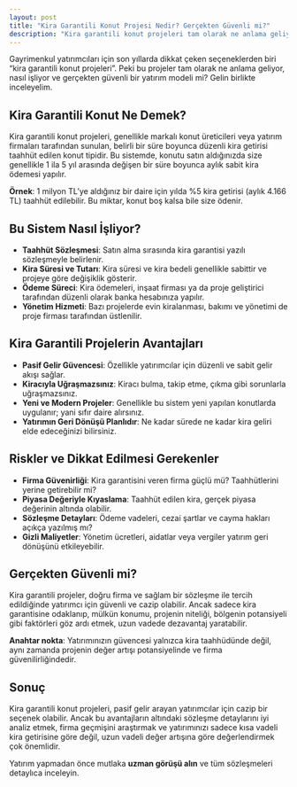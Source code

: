 ```yaml
---
layout: post
title: "Kira Garantili Konut Projesi Nedir? Gerçekten Güvenli mi?"
description: "Kira garantili konut projeleri tam olarak ne anlama geliyor, nasıl işliyor ve gerçekten güvenli bir yatırım modeli mi?"
---
```


Gayrimenkul yatırımcıları için son yıllarda dikkat çeken seçeneklerden biri “kira garantili konut projeleri”. Peki bu projeler tam olarak ne anlama geliyor, nasıl işliyor ve gerçekten güvenli bir yatırım modeli mi? Gelin birlikte inceleyelim.

## Kira Garantili Konut Ne Demek?

Kira garantili konut projeleri, genellikle markalı konut üreticileri veya yatırım firmaları tarafından sunulan, belirli bir süre boyunca düzenli kira getirisi taahhüt edilen konut tipidir. Bu sistemde, konutu satın aldığınızda size genellikle 1 ila 5 yıl arasında değişen bir süre boyunca aylık sabit kira ödemesi yapılır.

**Örnek**: 1 milyon TL’ye aldığınız bir daire için yılda %5 kira getirisi (aylık 4.166 TL) taahhüt edilebilir. Bu miktar, konut boş kalsa bile size ödenir.

## Bu Sistem Nasıl İşliyor?

- **Taahhüt Sözleşmesi**: Satın alma sırasında kira garantisi yazılı sözleşmeyle belirlenir.
- **Kira Süresi ve Tutarı**: Kira süresi ve kira bedeli genellikle sabittir ve projeye göre değişiklik gösterir.
- **Ödeme Süreci**: Kira ödemeleri, inşaat firması ya da proje geliştirici tarafından düzenli olarak banka hesabınıza yapılır.
- **Yönetim Hizmeti**: Bazı projelerde evin kiralanması, bakımı ve yönetimi de proje firması tarafından üstlenilir.

## Kira Garantili Projelerin Avantajları

- **Pasif Gelir Güvencesi**: Özellikle yatırımcılar için düzenli ve sabit gelir akışı sağlar.
- **Kiracıyla Uğraşmazsınız**: Kiracı bulma, takip etme, çıkma gibi sorunlarla uğraşmazsınız.
- **Yeni ve Modern Projeler**: Genellikle bu sistem yeni yapılan konutlarda uygulanır; yani sıfır daire alırsınız.
- **Yatırımın Geri Dönüşü Planlıdır**: Ne kadar sürede ne kadar kira geliri elde edeceğinizi bilirsiniz.

## Riskler ve Dikkat Edilmesi Gerekenler

- **Firma Güvenirliği**: Kira garantisini veren firma güçlü mü? Taahhütlerini yerine getirebilir mi?
- **Piyasa Değeriyle Kıyaslama**: Taahhüt edilen kira, gerçek piyasa değerinin altında olabilir.
- **Sözleşme Detayları**: Ödeme vadeleri, cezai şartlar ve cayma hakları açıkça yazılmış mı?
- **Gizli Maliyetler**: Yönetim ücretleri, aidatlar veya vergiler yatırım geri dönüşünü etkileyebilir.

## Gerçekten Güvenli mi?
Kira garantili projeler, doğru firma ve sağlam bir sözleşme ile tercih edildiğinde yatırımcı için güvenli ve cazip olabilir. Ancak sadece kira garantisine odaklanıp, mülkün konumu, projenin niteliği, bölgenin potansiyeli gibi faktörleri göz ardı etmek, uzun vadede dezavantaj yaratabilir.

**Anahtar nokta**: Yatırımınızın güvencesi yalnızca kira taahhüdünde değil, aynı zamanda projenin değer artışı potansiyelinde ve firma güvenilirliğindedir.

## Sonuç

Kira garantili konut projeleri, pasif gelir arayan yatırımcılar için cazip bir seçenek olabilir. Ancak bu avantajların altındaki sözleşme detaylarını iyi analiz etmek, firma geçmişini araştırmak ve yatırımınızı sadece kısa vadeli kira getirisine göre değil, uzun vadeli değer artışına göre değerlendirmek çok önemlidir.

Yatırım yapmadan önce mutlaka **uzman görüşü alın** ve tüm sözleşmeleri detaylıca inceleyin.